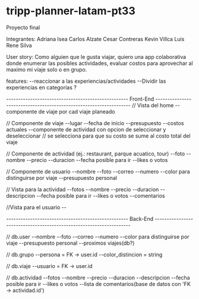 # tripp-planner-latam-pt33
Proyecto final 

Integrantes:
    Adriana Isea
    Carlos Alzate
    Cesar Contreras
    Kevin Villca
    Luis Rene Silva

User story:
    Como alguien que le gusta viajar, quiero una app colaborativa donde enumerar las posibles actividades, evaluar costos para aprovechar al maximo mi viaje solo o en grupo. 

features:
 --reaccionar a las experiencias/actividades
 --Dividir las experiencias en categorias ?

--------------------------------------------------- Front-End -------------------------------------------------------------------
// Vista del home
    --componente de viaje por cad viaje planeado

// Componente de viaje
    --lugar
    --fecha de inicio
    --presupuesto
    --costos actuales
    --componente de actividad con opcion de seleccionar y deseleccionar // se selecciona para que su costo se sume al costo total del viaje

// Componente de actividad (ej.: restaurant, parque acuatico, tour)
    --foto
    --nombre
    --precio
    --duracion
    --fecha posible para ir
    --likes o votos

// Componente de usuario
    --nombre
    --foto
    --correo
    --numero
    --color para distinguirse por viaje
    --presupuesto personal

// Vista para la actividad
    --fotos
    --nombre
    --precio
    --duracion
    --descripcion
    --fecha posible para ir
    --likes o votos
    --comentarios

//Vista para el usuario
    --

    
--------------------------------------------------- Back-End --------------------------------------------------------------------

// db.user
    --nombre
    --foto
    --correo
    --numero
    --color para distinguirse por viaje
    --presupuesto personal
    --proximos viajes(db?)


//  db.grupo
    --persona = FK -> user.id
    --color_distincion = string

// db.viaje
    --usuario = FK -> user.id

//  db.actividad
    --fotos
    --nombre
    --precio
    --duracion
    --descripcion
    --fecha posible para ir
    --likes o votos
    --lista de comentarios(base de datos con 'FK -> actividad.id')
